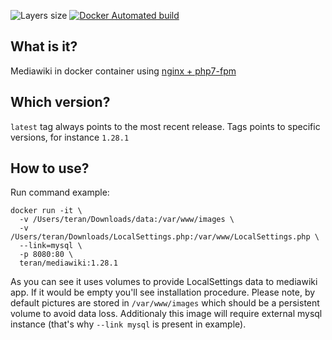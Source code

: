 ![Layers size](https://images.microbadger.com/badges/image/teran/mediawiki.svg)
[![Docker Automated build](https://img.shields.io/docker/automated/teran/mediawiki.svg)](https://hub.docker.com/r/teran/mediawiki/)

## What is it?
Mediawiki in docker container using [nginx + php7-fpm](https://github.com/teran/docker-php7-fpm)

## Which version?
`latest` tag always points to the most recent release.
Tags points to specific versions, for instance `1.28.1`

## How to use?
Run command example:
```
docker run -it \
  -v /Users/teran/Downloads/data:/var/www/images \
  -v /Users/teran/Downloads/LocalSettings.php:/var/www/LocalSettings.php \
  --link=mysql \
  -p 8080:80 \
  teran/mediawiki:1.28.1
```

As you can see it uses volumes to provide LocalSettings data to mediawiki app.
If it would be empty you'll see installation procedure. Please note, by default
pictures are stored in `/var/www/images` which should be a persistent volume to
avoid data loss. Additionaly this image will require external mysql instance
(that's why `--link mysql` is present in example).

